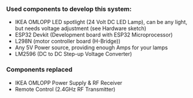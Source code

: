 ### Used components to develop this system:
- IKEA OMLOPP LED spotlight (24 Volt DC LED Lamp), can be any light, but needs voltage adjustment (see Hardware sketch)
- ESP32 Devkit (Development board with ESP32 Microprocessor)
- L298N (motor controller board (H-Bridge))
- Any 5V Power source, providing enough Amps for your lamps
- LM2596 (DC to DC Step-up Voltage Converter)

### Components replaced
- IKEA OMLOPP Power Supply & RF Receiver
- Remote Control (2.4GHz RF Transmitter)
